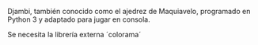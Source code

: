 Djambi, también conocido como el ajedrez de Maquiavelo, programado en Python 3 y adaptado para jugar en consola.

Se necesita la librería externa ´colorama´
